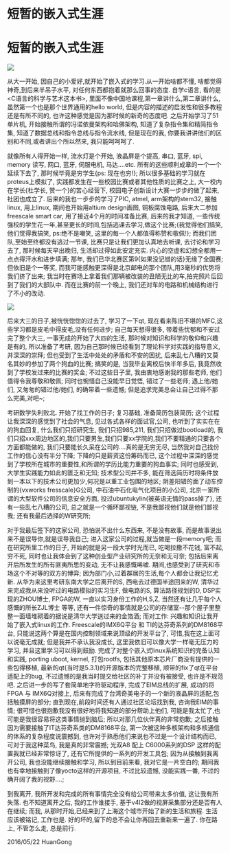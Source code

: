 # 短暂的嵌入式生涯

# 短暂的嵌入式生涯 

![](img/freescale_smart_car_team.png)

从大一开始, 因自己的小爱好,就开始了嵌入式的学习.从一开始啥都不懂, 啥都觉得神奇,到后来半吊子水平, 对任何东西都抱着就那么回事的态度. 自学c语言, 看的是<C语言的科学与艺术这本书>, 里面不像中国地课程,第一章讲什么,第二章讲什么,虽然第一个也是那个世界通用的hello world, 但是内容的描述的启发性和很多教程还是有所不同的, 也许这种感觉是因为那时候的新奇的态度吧. 之后开始学习了51单片机, 开始接触所谓的冯诺依曼架构和哈佛架构, 知道了复杂指令集和精简指令集, 知道了数据总线和指令总线与指令流水线, 但是现在的我, 你要我讲讲他们的区别和不同,或者讲出个所以然来, 我只能呵呵呵了.

就像所有人得开始一样, 流水灯是个开始, 液晶屏是个提高, 串口, 蓝牙, spi, memory 读写, 网口, 蓝牙, 伺服电机, 马达....etc. 所有的这些顺利成章的一个一个延续下去了, 那时候毕竟是穷学生{ps: 现在也穷!}; 所以很多基础的学习就在proteus上模拟了, 实践都发生在一些校园比赛或者其他性质的比赛之上, 大一校内在学长{杜学长, 赞一个}的苦心经营下, 校园电子创新设计大赛一步步的做了起来, 社团也成立了. 后来的我也一步步的学习了PIC, atmel, arm架构的stem32, 接触linux, 用上linux, 期间也开始用altium design画图, 铜板腐蚀电路, 后来大二参加freescale smart car, 用了接近4个月的时间准备比赛, 后来的我才知道, 一些传统强校的学生花一年,甚至更长的时间,包括逃课去学习,做这个比赛;{我觉得他们搞笑, 他们觉得我搞笑, ps:绝不是嘲笑, 这里的每一个人都值得称赞和敬佩!}; 而我们团队,至始至终都没有逃过一节课, 比赛只是让我们更加认真地去听课, 去讨论和学习去了, 那时候每天早出晚归, 生活却过得如此安定充实. 内心的空虚和幻想全都用一点点得汗水和进步填满; 那年, 我们已华北赛区第9{如果没记错的话}无缘了全国赛; 但依旧是个一等奖, 而我可能感触更深得是北京邮电的那个团队,用3毫秒的优势将我们挤了出来; 我当时在赛场上拿着我们那辆被改装的丑陋无比的车,拍完照片后回到了我们的大部队中. 而在比赛的前一个晚上, 我们还对车的电路和机械结构进行了不小的改动.

![](img/me_with_mygirl_car.JPG)

后来大三的日子,被恍恍惚惚的过去了, 学习了一下qt, 现在看来陈旧不堪的MFC,这些学习都是皮毛中得皮毛,没有任何进步; 自己每天想得很多, 带着些忧郁和不安过完了整个大三, 一事无成的开始了大四的生活, 那时候对知识和科学的敬仰和兴趣是有的, 所以准备了考研, 因为自己那时候已经看到了理论科学对实践的指导意义, 并深深的崇拜; 但也受到了生活中处处的矛盾和不安的困扰, 后来乱七八糟的又莫名其妙的参加了两个狗血的比赛; 搞笑的是, 当我毕业离校后快半年多后, 我竟然收到了学校发过来的比赛的奖金; 不过这些日子里, 我由衷地感谢我的那些老师, 他们值得令我尊敬和敬佩; 同时也惋惜自己没能早日觉悟, 错过了一些老师; 遇上他/她们, 又匆匆的错过他/她们, 的确带着一些遗憾; 但是追求完美总会让自己过得不那么完美,对吧~;

考研数学失利败北. 开始了找工作的日子; 复习基础, 准备简历包装简历; 这个过程让我深深的感觉到了社会的气息, 见过各式各样的面试官,公司, 也听到了实实在在的狗血回复, 什么我们只招研究生, 我们只招985,211, 我们只招做过bootload的, 我们只招xxx周边地区的,我们只要男生,我们只要xx学院的,我们不要精通的只要各个方面都能做的, 我们只要能长久呆在公司的....真的是无穷无尽, 当然我对自己找份工作的信心没有半分下降; 下降的只是薪资这份筹码而已, 这个过程中深深的感觉到了学校所在城市的重要性,和所谓的学历比能力重要的狗血事实; 同时也感受到, 大学生实践能力如此的匮乏和无知; 技术型公司并不多, 能在筛选简历时将条件放到一本以下的技术公司更加少,何况是以重工业包围的地区; 阴差阳错的面了动车控制的{vxworks fresscale}G公司, 中石油中石化电气化项目的小公司, 北京一家所谓的大型软件公司的信息安全方面, 投过ubuntukylin{被英语无情的pass掉了}, 还有一些乱七八糟的公司, 总之就是一个循环鄙视链, 不是我鄙视他们就是他们鄙视我; 还有我最后选择的W研究所;

对于我最后签下的这家公司, 恐怕说不出什么东西来, 不是没有故事, 而是故事说出来不是误导你,就是误导我自己; 进入这家公司的过程,就当做是一段memory吧; 而在研究所里工作的日子, 开始的就是另一段大学时光而已, 吃喝拉撒不花钱, 富不起,穷不死, 同时也让我体会到了这种创业型产业研究所的无奈和无可奈; 包括后来离开后所发生的所有匪夷所思的变动, 无不让我感慨唏嘘. 期间,也感受到了研究和市场这个不对等的双方的博弈; 因为部门小,过着群居的生活,每个人都会让我记忆尤新. 从华为来这里考研东南大学之后离开的S, 西电去过德国半途回来的W, 清华过来完成我从来没听过的电路模拟的实习生F, 做电路的S, 算法路径规划的D, DSP实现的ZHOU博士, FPGA的W, 一直以实习身份工作的H,S,Z, 当然还有让几乎每个人感慨的所长ZJL博士 等等, 还有一件惊奇的事情就是公司的存储室--那个屋子里整整一面墙堆砌着的据说是清华大学送过来的金箔酒; 而对工作: 兴趣和知识让我开始了嵌入式linux的工作. Freescale的IMX6Q平台 和 TI的达芬奇系列的DM8168平台, 只能说这两个算是在国内控制领域来说顶级的开发平台了,  可惜,我在这上面可以说毫无成就; 但是我并不承认我没成长, 这里我依旧可以像大学一样毫无压力的学习, 并且这里学习可以得到鼓励. 完成了对整个嵌入式linux系统知识的完备认知和实践, porting uboot, kernel, 打包rootfs, 包括其他原本芯片厂商没有提供的一些包得移植, 最新的qt{当时是5.3.1}的开源版本的完整移植, 顺带的fix了qt在平台适配上的bug, 不过遗憾的是我当时提交给社区的补丁并没有被接受, 也许是不规范吧. 之后进一步的写了套简单地字符驱动程序, 完成了EIM总线的扩展, 成功的将FPGA 与 IMX6Q对接上, 后来有完成了台湾奇美电子的一个新的液晶屏的适配,包括触摸屏的部分; 直到现在,前段时间还有人通过社区论坛找到我, 咨询我EIM的事情; 很可惜也很抱歉我没有很好地将我知道的部分帮助上他们, 可能是我太忙了,也可能是我很容易将这类事情抛到脑后; 所以对那几位伙伴真的非常抱歉; 之后接触因为需要接触了IT达芬奇系类的DM8168平台, 第一次被这种多核架构和多核通信的体系的复杂程度说震撼到, 也许对于熟悉他们来说也不过是一个设计结构而已, 可对于我这种菜鸟, 我是真的非常震撼; 光双A8 配上 C6000系列的DSP 这样的配置我就已经非常惊讶了, 还有它所提供的一系列的开发工具包; 因为从接触到我离开公司, 我也没能继续接触和学习, 所以到目前来看, 我对它是一片空白的; 期间我也有幸地接触到了像yocto这样的开源项目, 不过比较遗憾, 没能实践一番, 不过的确开阔了我的视野....;

到我离开, 我所开发和完成的所有事情完全没有给公司带来太多价值, 这让我有所失落. 也不知道离开之后, 我的工作谁接手, 基于v4l2做的视屏采集部分还是否有人在继续; 而我, 从那时开始,已经来到了上海这个城市开始了新的生活和旅程. 生活应该被铭记, 工作也是. 好的坏的,留下的总不会让你再回去重新来一遍了. 你在路上, 不管怎么走, 总是前行. 

2016/05/22
HuanGong